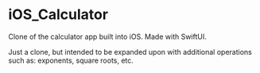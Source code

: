 # iOS_Calculator
Clone of the calculator app built into iOS. Made with SwiftUI.

Just a clone, but intended to be expanded upon with additional operations such as: exponents, square roots, etc.
